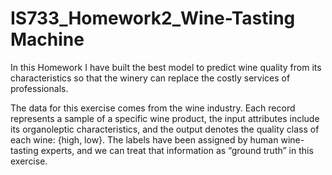 # IS733_Homework2_Wine-Tasting Machine
In this Homework  I have built the best model to predict wine quality from its characteristics so that the winery can replace the costly services of professionals. 

The data for this exercise comes from the wine industry. Each record represents a sample of a specific wine product, the input attributes include its organoleptic characteristics, and the output denotes the quality class of each wine: {high, low}. The labels have been assigned by human wine-tasting experts, and we can treat that information as “ground truth” in this exercise.  
